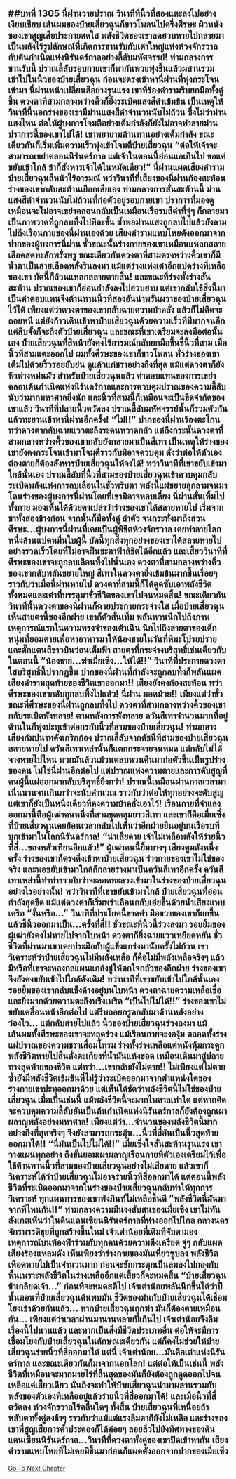 ##บทที่ 1305 นี่ฝานวายปราณ
วินาทีที่นิ้วที่สองแตะลงไปอย่างเงียบเชียบ เส้นผมของป๋ายเสี่ยวฉุนก็ขาวโพลนไปครึ่งศีรษะ ผิวหนังของเขาสูญเสียประกายสดใส พลังชีวิตของเขาลดฮวบหายไปกลายมาเป็นพลังไร้รูปลักษณ์ที่เกิดการขานรับกับเต๋าใหญ่แห่งห้วงจักรวาล กับต้นกำเนิดแห่งนิรันดร์กาลอย่างลี้ลับมหัศจรรย์!
ท่ามกลางการขานรับนี้ ปราณลี้ลับรอบกายเขาก็พากันพวยพุ่งขึ้นแล้วผสานรวมเข้าไปในนิ้วของป๋ายเสี่ยวฉุน ก่อนจะตรงเข้าหานี่ฝานที่พุ่งกระโจนเข้ามา
นี่ฝานหน้าเปลี่ยนสีอย่างรุนแรง เขาที่ร้องคำรามรีบยกมือทั้งคู่ขึ้น ดวงตาที่สามกลางหว่างคิ้วก็ยิ่งระเบิดแสงสีดำเข้มข้น เป็นเหตุให้วินาทีนี้นอกร่างของเขามีม่านแสงสีดำจำนวนนับไม่ถ้วน ซึ่งไม่ว่าม่านแสงไหน ต่อให้ผู้บงการโจมตีอย่างเต็มกำลังก็ยังไม่อาจทำลายม่านปราการนี้ของเขาไปได้!
เขาพยายามต้านทานอย่างเต็มกำลัง ขณะเดียวกันก็เริ่มเพิ่มความเร็วพุ่งเข้าโจมตีป๋ายเสี่ยวฉุน
“ต่อให้เจ้าจะสามารถเขย่าคลอนนิรันดร์กาล แต่เจ้าในตอนนี้อ่อนแอเกินไป ขอแค่ขยับเข้าใกล้ ข้าก็สังหารเจ้าได้ในหมัดเดียว!” นี่ฝานแผดเสียงคำราม ป๋ายเสี่ยวฉุนสีหน้าไร้อารมณ์ ทว่าวินาทีที่เสียงของนี่ฝานก้องสะท้อน ร่างของเขากลับสะท้านเยือกเสียเอง
ท่ามกลางการสั่นสะท้านนี้ ม่านแสงสีดำจำนวนนับไม่ถ้วนที่ก่อตัวอยู่รอบกายเขา ปราการที่มองดูเหมือนจะไม่อาจเขย่าคลอนกลับเป็นเหมือนเรือรบสีดำที่จู่ๆ ก็กลายมาเป็นภาพวาดที่ถูกลบทิ้งไปทีละชั้น ซ้ำพอม่านแสงถูกลบไปแล้วยังลามไปถึงเรือนกายของนี่ฝานเองด้วย
เสียงคำรามแหบโหยดังออกมาจากปากของผู้บงการนี่ฝาน ชั่วขณะนั้นร่างกายของเขาเหมือนแหลกสลาย เลือดสดทะลักพรั่งพรู ขณะเดียวกันดวงตาที่สามตรงหว่างคิ้วเขาก็มีน้ำตาเป็นสายเลือดหลั่งรินลงมา แม้แต่ร่างแห่งเต๋าอีกแปดร่างที่เหลือของเขา บัดนี้ก็ล้วนแหลกสลายตายสิ้น!
และขณะที่ร่างทั้งร่างสั่นสะท้าน ปราณของเขาก็อ่อนกำลังลงไปฮวบฮาบ แต่เขากลับใช้สิ่งนี้มาเป็นค่าตอบแทนจึงต้านทานนิ้วที่สองอันน่าพรั่นผวาของป๋ายเสี่ยวฉุนไว้ได้
เพียงแต่ว่าดวงตาของเขากลับฉายความบ้าคลั่ง แล้วก็ไม่คิดจะถอยหนี แต่ยังก้าวเดินเข้าหาป๋ายเสี่ยวฉุนด้วยความเร็วที่มีมากจนอีกแค่สิบจั้งก็จะถึงตัวป๋ายเสี่ยวฉุน และขณะที่เขาเตรียมจะลงมือต่อนั้นเอง ป๋ายเสี่ยวฉุนที่สีหน้ายังคงไร้อารมณ์กลับยกมือขึ้นชี้นิ้วที่สาม เมื่อนิ้วที่สามแตะออกไป ผมทั้งศีรษะของเขาก็ขาวโพลน ทั่วร่างของเขาเต็มไปด้วยริ้วรอยยับย่น ดูแล้วแก่ชราอย่างถึงที่สุด แม้แต่ดวงตาก็ยังฟ้าฟางหม่นมัว
สำหรับป๋ายเสี่ยวฉุนแล้ว ค่าตอบแทนของการเขย่าคลอนต้นกำเนิดแห่งนิรันดร์กาลและการควบคุมปราณของความลี้ลับนับว่ามากมหาศาลยิ่งนัก และนิ้วที่สามนี้ก็เหมือนจะเป็นขีดจำกัดของเขาแล้ว วินาทีที่ปลายนิ้วตวัดลง ปราณลี้ลับมหัศจรรย์นั้นก็รวมตัวกันแล้วทะยานเข้าหานี่ฝานอีกครั้ง!
“ไม่!!” ปากของนี่ฝานร้องตะโกน ทว่าดวงตากลับฉายแววตะลึงระคนหวาดกลัว แต่ถึงกระนั้นดวงตาที่สามกลางหว่างคิ้วของเขากลับยังกลายมาเป็นสีเทา เป็นเหตุให้ร่างของเขายังคงกระโจนเข้ามาโจมตีราวกับมิอาจควบคุม ดั่งว่าต่อให้ตัวเองต้องตายก็ต้องสังหารป๋ายเสี่ยวฉุนให้จงได้!
ทว่าวินาทีที่เขาขยับเข้ามาใกล้นั้นเอง ปราณลี้ลับที่นิ้วที่สามของป๋ายเสี่ยวฉุนเข้าควบคุมกลับระเบิดพลังแห่งการลบเลือนในชั่วพริบตา พลังนี้แผ่ขยายลุกลามจนมาโดนร่างของผู้บงการนี่ฝานโดยที่เขามิอาจหลบเลี่ยง
นี่ฝานสั่นเทิ้มไปทั้งกาย มองเห็นได้ด้วยตาเปล่าว่าร่างของเขาได้สลายหายไป เริ่มจากขาทั้งสองข้างก่อน จากนั้นก็มือทั้งคู่ ลำตัว จนกระทั่งมาถึงส่วนศีรษะ...ผู้บงการนี่ฝานที่เคยเป็นผู้พิชิตห้วงจักรวาล เคยทำลายโลกหนึ่งล้านแปดหมื่นใบผู้นี้ บัดนี้ทุกสิ่งทุกอย่างของเขาได้สลายหายไปอย่างรวดเร็วโดยที่ไม่อาจฝืนชะตาฟ้าลิขิตได้อีกแล้ว
และเสี้ยววินาทีที่ศีรษะของเขาจะถูกลบเลือนทิ้งไปนั้นเอง ดวงตาที่สามกลางหว่างคิ้วของเขากลับพลันขยายใหญ่ สีเทาในดวงตายิ่งเข้มข้นมากขึ้นเรื่อยๆ ราวกับว่าเมื่อนี่ฝานหายไป ดวงตาที่สามนี้ก็ได้ดูดซับเอาพลังชีวิตทั้งหมดและเต๋าที่บรรลุมาชั่วชีวิตของเขาไปจนหมดสิ้น!
ขณะเดียวกันวินาทีนั้นดวงตาของนี่ฝานก็ฉายประกายกระจ่างใส เมื่อป๋ายเสี่ยวฉุนเห็นสายตานี้ของอีกฝ่าย เขาก็ตัวสั่นเทิ้ม พลันหวนนึกไปถึงภาพเหตุการณ์แรกในความทรงจำของเต้าเฉิน นึกไปถึงสายตาของเด็กหนุ่มที่ยอมตายเพื่อหาอาหารมาให้น้องชายในวันที่หิมะโปรยปรายและตั๊กแตนสีขาวบินว่อนเต็มฟ้า
สายตาที่กระจ่างบริสุทธิ์เช่นเดียวกับในตอนนี้
“น้องชาย...ฆ่าเมี่ยเซิ่ง...ให้ได้!!” วินาทีที่ประกายดวงตาใสบริสุทธิ์นี้ปรากฏขึ้น ปากของนี่ฝานที่กำลังจะถูกลบทิ้งก็พลันแผดเสียงคำรามสุดท้ายของชีวิตเขาออกมา!!
เสียงยังคงก้องสะท้อน ทว่าศีรษะของเขากลับถูกลบทิ้งไปแล้ว!
นี่ฝาน มอดม้วย!!
เพียงแต่ว่าชั่วขณะที่ศีรษะของนี่ฝานถูกลบทิ้งไป ดวงตาที่สามกลางหว่างคิ้วของเขากลับระเบิดพังทลาย!
ตามหลังการพังทลาย ควันสีเทาจำนวนมากที่อยู่ด้านในก็พุ่งปะทุเข้าต่อกรกับนิ้วที่สามของป๋ายเสี่ยวฉุน!
ท่ามกลางเสียงกัมปนาทดังเกริกก้อง ปราณลี้ลับจากดัชนีที่สามของป๋ายเสี่ยวฉุนสลายหายไป ควันสีเทาเหล่านั้นก็แตกกระจายจนหมด แต่กลับไม่ได้จางหายไปไหน พวกมันล้วนม้วนตลบหวนคืนมาก่อตัวขึ้นเป็นรูปร่างของคน ไม่ใช่นี่ฝานอีกต่อไป แต่ปราณแห่งความตายและการดับสูญที่คนผู้นี้แผ่ออกมากลับบริสุทธิ์ยิ่งกว่า!
ปราณนี้เหมือนผ่านกาลเวลามาเนิ่นนานจนเกินกว่าจะนับคำนวณ ราวกับว่าต่อให้ทุกอย่างจะดับสูญ แต่เขาก็ยังเป็นหนึ่งเดียวที่คงความบ้าคลั่งเอาไว้!
เรือนกายที่จำแลงออกมานี้คือผู้เฒ่าคนหนึ่งที่สวมชุดคลุมยาวสีเทา และเขาก็คือเมี่ยเซิ่งที่ป๋ายเสี่ยวฉุนเคยย้อนเวลากลับไปเห็นว่าอีกฝ่ายยืนอยู่บนเรือรบที่บุกเข้ามาในโลกนิรันดร์กาล!
“น่าเสียดาย เจ้าไม่เหลือพลังให้ร่ายนิ้วที่สี่...ของหลัวเทียนอีกแล้ว!” ผู้เฒ่าคนนี้ยิ้มบางๆ เสียงตูมดังหนึ่งครั้ง ร่างของเขาก็ตรงดิ่งเข้าหาป๋ายเสี่ยวฉุน ร่างกายของเขาไม่ใช่ของจริง และพอขยับเข้ามาใกล้ก็กลายร่างมาเป็นควันสีเทาอีกครั้ง ควันสีเทาเหล่านี้ทำท่าราวกับว่าจะลอดทะลวงเข้ามาในร่างของป๋ายเสี่ยวฉุนอย่างไรอย่างนั้น!
ทว่าวินาทีที่เขาขยับเข้ามาใกล้ ป๋ายเสี่ยวฉุนที่อ่อนกำลังสุดขีด แม้แต่ดวงตาก็เริ่มพร่าเลือนกลับเอ่ยขึ้นด้วยน้ำเสียงแหบเครือ
“งั้นหรือ...” วินาทีที่ประโยคนี้ขาดคำ มือขวาของเขาก็ยกขึ้นแล้วชี้นิ้วออกมาเป็น...ครั้งที่สี่!!
ชั่วขณะที่นิ้วนี้ร่วงลงมา รอยยิ้มของผู้เฒ่ายังคงไม่หายไปจากใบหน้า ดวงตาก็ยิ่งฉายแววเหยียดหยัน ชั่วชีวิตที่ผ่านมาเขาเคยประมือกับผู้แข็งแกร่งมานับครั้งไม่ถ้วน เขาวิเคราะห์ว่าป๋ายเสี่ยวฉุนไม่มีพลังเหลือ ก็คือไม่มีพลังเหลือจริงๆ แล้วมีหรือที่เขาจะหลงกลแผนแกล้งขู่ให้ตกใจกลัวของอีกฝ่าย ร่างของเขาจึงยังคงขยับเข้าไปใกล้ดังเดิม!
ทว่านาทีที่เขาขยับเข้าไปใกล้นั้นเอง รอยยิ้มของเขากลับแข็งค้างอยู่บนใบหน้า ดวงตาฉายความเหลือเชื่อ และยิ่งมากด้วยความตะลึงพรึงเพริด
“เป็นไปไม่ได้!!” ร่างของเขาไม่ขยับเคลื่อนหน้าอีกต่อไป แต่รีบถอยกรูดกลับมาด้านหลังอย่างว่องไว...
แต่กลับสายไปแล้ว นิ้วของป๋ายเสี่ยวฉุนร่วงลงมา แม้เส้นผมทั้งศีรษะของเขาจะหลุดร่วง แม้เรือนกายจะงองุ้ม ตลอดทั้งร่างแผ่ปราณของความชราเสื่อมโทรม ร่างทั้งร่างเหลือแต่หนังหุ้มกระดูก พลังชีวิตหายไปสิ้นดั่งตะเกียงที่น้ำมันแห้งขอด เหมือนเดินมาสู่ปลายทางสุดท้ายของชีวิต แต่ทว่า...เขากลับยังไม่ตาย!!
ไม่เพียงแต่ไม่ตาย ซ้ำยังมีพลังชีวิตเข้มข้นที่ไม่รู้ว่าระเบิดออกมาจากตำแหน่งใดของร่างกายเขาปะทุออกมาด้วย แต่เห็นได้ชัดว่าพลังชีวิตนี้ไม่ใช่ของป๋ายเสี่ยวฉุน เมื่อเป็นเช่นนี้ แม้พลังชีวิตนี้จะมากไพศาลเท่าใด แต่หากคิดจะควบคุมความลี้ลับอันเป็นต้นกำเนิดแห่งนิรันดร์กาลก็ยังต้องถูกเผาผลาญพลังอย่างมหาศาล!
เพียงแต่ว่า...จำนวนของพลังชีวิตนี้มากอย่างถึงที่สุดจริงๆ จึงยังสามารถกระตุ้น...นิ้วที่สี่อันเป็นนิ้วสุดท้ายออกมาได้!!
“นี่มันเป็นไปไม่ได้!!” เมี่ยเซิ่งใจสั่นสะท้านรุนแรง เขาวางแผนทุกอย่าง ถึงขั้นยอมเผาผลาญเรือนกายที่ตัวเองเตรียมไว้เพื่อใช้ต้านทานนิ้วที่สามของป๋ายเสี่ยวฉุนอย่างไม่เสียดาย แล้วเขาก็วิเคราะห์ได้ว่าป๋ายเสี่ยวฉุนไม่อาจร่ายนิ้วที่สี่ออกมาได้ แต่ตอนนี้พลังชีวิตที่ระเบิดออกมาจากในร่างของป๋ายเสี่ยวฉุนกลับทำให้ทุกการวิเคราะห์ ทุกแผนการของเขาพังภินท์ไม่เหลือชิ้นดี
“พลังชีวิตนี่มันมาจากที่ไหนกัน!!” ท่ามกลางความมึนงงสับสนของเมี่ยเซิ่ง เขาไม่ทันสังเกตเห็นว่าในดินแดนเซียนนิรันดร์กาลที่ห่างออกไปไกล กลางนครจักรพรรดิขุยที่ถูกสร้างขึ้นใหม่ เจ้าเต่าน้อยที่เดิมทีจับตามองเหตุการณ์บนท้องฟ้าร่วมกับทุกคนด้วยความตึงเครียด จู่ๆ กลับแผดเสียงร้องแหลมดัง เห็นเพียงว่าร่างกายของมันเหี่ยวซูบลง พลังชีวิตเหือดหายไปเป็นจำนวนมาก ก่อนจะชักกระตุกเป็นลมลงไปกองกับพื้นเพราะพลังชีวิตในร่างเหลืออีกแค่เสี้ยวก็จะหมดสิ้น
“ป๋ายเสี่ยวฉุน ข้าเกลียดเจ้า...” ก่อนที่จะหมดสติไป เจ้าเต่าน้อยพลันนึกขึ้นได้ว่าปีนั้นตอนที่ป๋ายเสี่ยวฉุนค้นพบมัน ชีวิตของมันกับป๋ายเสี่ยวฉุนได้เชื่อมโยงเข้าด้วยกันแล้ว...
หากป๋ายเสี่ยวฉุนถูกฆ่า มันก็ต้องตายเหมือนกัน...
เพียงแต่ว่าเวลาผ่านมานานหลายปีเกินไป เจ้าเต่าน้อยจึงลืมเรื่องนี้ไปนานแล้ว และหากเป็นสิ่งมีชีวิตประเภทอื่น ต่อให้จะมีการเชื่อมโยงกับป๋ายเสี่ยวฉุนในลักษณะเดียวกัน แต่ก็คงไม่ช่วยให้ป๋ายเสี่ยวฉุนร่ายนิ้วที่สี่ออกมาได้ แต่นี่ เจ้าเต่าน้อย...มันคือเต่าแห่งนิรันดร์กาล และขณะเดียวกันก็มาจากนอกโลก!
แต่ต่อให้เป็นเช่นนี้ พลังชีวิตที่เหมือนจะมากมายไร้ที่สิ้นสุดของมันก็ยังต้องถูกดูดออกไปจนเหลือแค่เสี้ยวเดียว นั่นถึงจะทำให้ป๋ายเสี่ยวฉุนนำมาผสานรวมกับพลังของตัวเองที่เหลืออยู่แล้วร่ายนิ้วที่สี่ออกมาได้!
และเมื่อนิ้วที่สี่ตวัดลง ห้วงจักรวาลไร้คลื่นใดๆ ทั้งสิ้น ป๋ายเสี่ยวฉุนที่เหนื่อยล้าหลับตาทั้งคู่ลงช้าๆ ราวกับว่าแม้แต่แรงลืมตาก็ยังไม่เหลือ และร่างของเขาที่สูญเสียการค้ำประคองก็ได้ค่อยๆ ลอยลิ่วไปยังทิศทางของดินแดนเซียนนิรันดร์กาล...วินาทีที่ดวงตาทั้งคู่ของเขาปิดเข้าหากัน เสียงคำรามแหบโหยที่ไม่เคยมีขึ้นมาก่อนก็แผดดังออกจากปากของเมี่ยเซิ่ง
------


[Go To Next Chapter]( ./280.md)